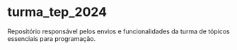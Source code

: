 # turma_tep_2024
Repositório responsável pelos envios e funcionalidades da turma de tópicos essenciais para programação.
